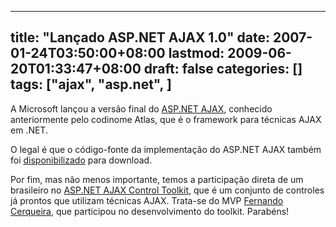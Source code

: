 
---
title: "Lançado ASP.NET AJAX 1.0"
date: 2007-01-24T03:50:00+08:00
lastmod: 2009-06-20T01:33:47+08:00
draft: false
categories: []
tags: ["ajax", "asp.net", ]
---


A Microsoft lançou a versão final do [ASP.NET AJAX](http://ajax.asp.net/ "ASP.NET AJAX"), conhecido anteriormente pelo codinome Atlas, que é o framework para técnicas AJAX em .NET.

O legal é que o código-fonte da implementação do ASP.NET AJAX também foi [disponibilizado](http://weblogs.asp.net/scottgu/archive/2007/01/23/asp-net-ajax-1-0-released.aspx "ASP.NET AJAX 1.0 Released") para download.

Por fim, mas não menos importante, temos a participação direta de um brasileiro no [ASP.NET AJAX Control Toolkit](http://ajax.asp.net/ajaxtoolkit/ "ASP.NET AJAX Control Toolkit"), que é um conjunto de controles já prontos que utilizam técnicas AJAX. Trata-se do MVP [Fernando Cerqueira](http://linhadecodigo.com.br/cs2/blogs/fcerqueira/ "Next Step Place"), que participou no desenvolvimento do toolkit. Parabéns!


